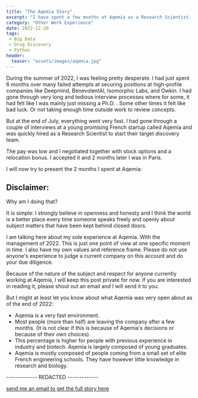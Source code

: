 ```yaml
---
title: "The Aqemia Story"
excerpt: "I have spent a few months at Aqemia as a Research Scientist. This is my story."
category: "Other Work Experience"
date: 2022-12-20
tags:
 - Big Data
 - Drug Discovery
 - Python
header:
  teaser: "assets/images/aqemia.jpg"
---
```


During the summer of 2022, I was feeling pretty desperate. I had just spent 6 months over many failed attempts at securing positions at high-profile companies like Deepmind, BenevolentAI, Isomorphic Labs, and Owkin. I had gone through very long and tedious interview processes where for some, it had felt like I was mainly just missing a Ph.D. . Some other times it felt like bad luck. Or not taking enough time outside work to review concepts.

But at the end of July, everything went very fast. I had gone through a couple of interviews at a young promising French startup called Aqemia and was quickly hired as a Research Scientist to start their target discovery team.

The pay was low and I negotiated together with stock options and a relocation bonus. I accepted it and 2 months later I was in Paris.

I will now try to present the 2 months I spent at Aqemia:

## Disclaimer:

Why am I doing that?

It is simple: I strongly believe in openness and honesty and I think the world is a better place every time someone speaks freely and openly about subject matters that have been kept behind closed doors.

I am talking here about my sole experience at Aqemia. With the management of 2022. This is just one point of view at one specific moment in time. I also have my own values and reference frame. Please do not use anyone's experience to judge a current company on this account and do your due diligence.

Because of the nature of the subject and respect for anyone currently working at Aqemia, I will keep this post private for now. If you are interested in reading it, please shout out an email and I will send it to you.

But I might at least let you know about what Aqemia was very open about as of the end of 2022:

- Aqemia is a very fast environment.
- Most people (more than half) are leaving the company after a few months. (It is not clear if this is because of Aqemia's decisions or because of their own choices).
- This percentage is higher for people with previous experience in industry and biotech. Aqemia is largely composed of young graduates.
- Aqemia is mostly composed of people coming from a small set of elite French engineering schools. They have however little knowledge in research and biology.

------------- REDACTED -------------

<a href="mailto:jkobject@gmail.com" class="btn btn--primary btn--large">send me an email to get the full story here</a>

